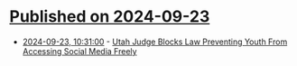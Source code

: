 # [Published on 2024-09-23](index.md)

* [2024-09-23, 10:31:00](https://soylentnews.org/article.pl?sid=24/09/21/2054251&from=rss) - [Utah Judge Blocks Law Preventing Youth From Accessing Social Media Freely](https://soylentnews.org/article.pl?sid=24/09/21/2054251&from=rss)
